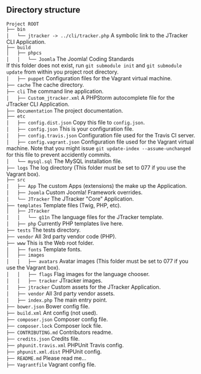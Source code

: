 ## Directory structure

`Project ROOT`<br />
`├── bin`<br />
`│   └── jtracker -> ../cli/tracker.php` A symbolic link to the JTracker CLI Application.<br />
`├── build`<br />
`│   ├── phpcs`<br />
`│   │   └── Joomla` The Joomla! Coding Standards<br />If this folder does not exist, run `git submodule init` and `git submodule update` from within you project root directory.<br />
`│   ├── puppet` Configuration files for the Vagrant virtual machine.<br />
`├── cache` The cache directory.<br />
`├── cli` The command line application.<br />
`│   ├── Custom_jtracker.xml` A PHPStorm autocomplete file for the JTracker CLI Application.<br />
`├── Documentation` The project documentation.<br />
`├── etc`<br />
`│   ├── config.dist.json` Copy this file to `config.json`.<br />
`│   ├── config.json` This is your configuration file.<br />
`│   ├── config.travis.json` Configuration file used for the Travis CI server.<br />
`│   ├── config.vagrant.json` Configuration file used for the Vagrant virtual machine. Note that you might issue `git update-index --assume-unchanged` for this file to prevent accidently commits.<br />
`│   └── mysql.sql` The MySQL installation file.<br />
`├── logs` The log directory (This folder must be set to 077 if you use the Vagrant box).<br />
`├── src`<br />
`│   ├── App` The custom Apps (extensions) the make up the Application.<br />
`│   ├── Joomla` Custom Joomla! Framework overrides.<br />
`│   └── JTracker` The JTracker "Core" Application.<br />
`├── templates` Template files (Twig, PHP, etc).<br />
`│   ├── JTracker`<br />
`│   │   └── g11n` The language files for the JTracker template.<br />
`│   ├── php` Currently PHP templates live here.<br />
`├── tests` The tests directory.<br />
`├── vendor` All 3rd party vendor code (PHP).<br />
`├── www` This is the Web root folder.<br />
`│   ├── fonts` Template fonts.<br />
`│   ├── images`<br />
`│   │   ├── avatars` Avatar images (This folder must be set to 077 if you use the Vagrant box).<br />
`│   │   ├── flags` Flag images for the language chooser.<br />
`│   │   ├── tracker` JTracker images.<br />
`│   ├── jtracker` Custom assets for the JTracker Application.<br />
`│   ├── vendor` All 3rd party vendor assets.<br />
`│   ├── index.php` The main entry point.<br />
`├── bower.json` Bower config file.<br />
`├── build.xml` Ant config (not used).<br />
`├── composer.json` Composer config file.<br />
`├── composer.lock` Composer lock file.<br />
`├── CONTRIBUTING.md` Contributors readme.<br />
`├── credits.json` Credits file.<br />
`├── phpunit.travis.xml` PHPUnit Travis config.<br />
`├── phpunit.xml.dist` PHPUnit config.<br />
`├── README.md` Please read me...<br />
`├── Vagrantfile` Vagrant config file.<br />
